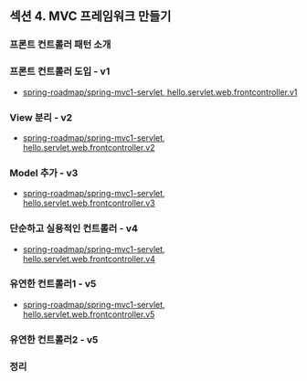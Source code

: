 ## 섹션 4. MVC 프레임워크 만들기

### 프론트 컨트롤러 패턴 소개

### 프론트 컨트롤러 도입 - v1

- <a href="https://github.com/spring-roadmap/spring-mvc1-servlet/tree/main/src/main/java/hello/servlet/web/frontcontroller/v1">
  spring-roadmap/spring-mvc1-servlet, hello.servlet.web.frontcontroller.v1</a>

### View 분리 - v2

- <a href="https://github.com/spring-roadmap/spring-mvc1-servlet/tree/main/src/main/java/hello/servlet/web/frontcontroller/v2">
  spring-roadmap/spring-mvc1-servlet, hello.servlet.web.frontcontroller.v2</a>

### Model 추가 - v3

- <a href="https://github.com/spring-roadmap/spring-mvc1-servlet/tree/main/src/main/java/hello/servlet/web/frontcontroller/v3">
  spring-roadmap/spring-mvc1-servlet, hello.servlet.web.frontcontroller.v3</a>

### 단순하고 실용적인 컨트롤러 - v4

- <a href="https://github.com/spring-roadmap/spring-mvc1-servlet/tree/main/src/main/java/hello/servlet/web/frontcontroller/v4">
  spring-roadmap/spring-mvc1-servlet, hello.servlet.web.frontcontroller.v4</a>

### 유연한 컨트롤러1 - v5

- <a href="https://github.com/spring-roadmap/spring-mvc1-servlet/tree/main/src/main/java/hello/servlet/web/frontcontroller/v5">
  spring-roadmap/spring-mvc1-servlet, hello.servlet.web.frontcontroller.v5</a>

### 유연한 컨트롤러2 - v5

### 정리
